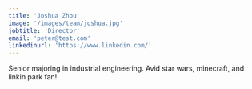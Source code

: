 ```yaml
---
title: 'Joshua Zhou'
image: '/images/team/joshua.jpg'
jobtitle: 'Director'
email: 'peter@test.com'
linkedinurl: 'https://www.linkedin.com/'
---
```


Senior majoring in industrial engineering. Avid star wars, minecraft, and linkin park fan!